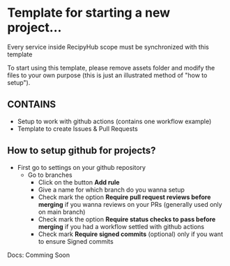 # Template for starting a new project...

Every service inside RecipyHub scope must be synchronized with this template

To start using this template, please remove assets folder and modify the files to your own purpose (this is just an illustrated method of "how to setup").

## CONTAINS

- Setup to work with github actions (contains one workflow example)
- Template to create Issues & Pull Requests

## How to setup github for projects?

- First go to settings on your github repository
  - Go to branches
    - Click on the button **Add rule**
    - Give a name for which branch do you wanna setup
    - Check mark the option **Require pull request reviews before merging** if you wanna reviews on your PRs (generally used only on main branch)
    - Check mark the option **Require status checks to pass before merging** if you had a workflow settled with github actions
    - Check mark **Require signed commits** (optional) only if you want to ensure Signed commits

Docs: Comming Soon
